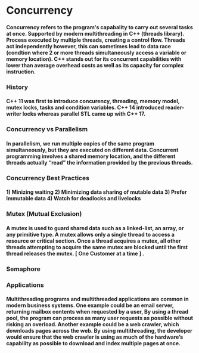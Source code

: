 # Concurrency
#### Concurrency refers to the program's capabality to carry out several tasks at once. Supported by modern multithreading in C++ (threads library). Process executed by multiple threads, creating a control flow. Threads act independently however, this can sometimes lead to data race (condtion where 2 or more threads simultaneously access a variable or memory location). C++ stands out for its concurrent capabilities with lower than average overhead costs as well as its capacity for complex instruction.

### History
#### C++ 11 was first to introduce concurency, threading, memory model, mutex locks, tasks and condition variables. C++ 14 introduced reader-writer locks whereas parallel STL came up with C++ 17. 

### Concurrency vs Parallelism
#### In parallelism, we run multiple copies of the same program simultaneously, but they are executed on different data. Concurrent programming involves a shared memory location, and the different threads actually “read” the information provided by the previous threads.

### Concurrency Best Practices
#### 1) Minizing waiting 2) Minimizing data sharing of mutable data 3) Prefer Immutable data 4) Watch for deadlocks and livelocks

### Mutex (Mutual Exclusion)
#### A mutex is used to guard shared data such as a linked-list, an array, or any primitive type. A mutex allows only a single thread to access a resource or critical section. Once a thread acquires a mutex, all other threads attempting to acquire the same mutex are blocked until the first thread releases the mutex. [ One Customer at a time ] .

### Semaphore 

### Applications
#### Multithreading programs and multithreaded applications are common in modern business systems. One example could be an email server, returning mailbox contents when requested by a user, By using a thread pool, the program can process as many user requests as possible without risking an overload. Another example could be a web crawler, which downloads pages across the web. By using multithreading, the developer would ensure that the web crawler is using as much of the hardware’s capability as possible to download and index multiple pages at once.
